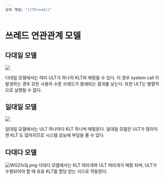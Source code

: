 ```yaml
---
상위 개념: "[[Thread]]"
---
```

# 쓰레드 연관관계 모델
## 다대일 모델

![](https://i.imgur.com/JofNQ63.png)

다대일 모델에서는 여러 ULT가 하나의 KLT와 매핑될 수 있다. 이 경우 system call 이 발생하는 경우 모든 사용자 수준 쓰레드가 봉쇄되는 결과를 낳는다. 또한 ULT는 병렬적으로 실행될 수 없다.
## 일대일 모델
![](https://i.imgur.com/KTvbfkM.png)

일대일 모델에서는 ULT 하나마다 KLT 하나씩 매핑된다. 일대일 모델은 ULT가 많아지면 KLT 도 많아지므로 시스템 성능에 부담을 줄 수 있다.

## 다대다 모델
![WG21xSj.png](https://i.imgur.com/WG21xSj.png)
다대다 모델에서는 KLT 여러개와 ULT 여러개가 매핑 되며, ULT가 수행되어야 할 때 유휴 KLT를 할당 받는 식으로 작동한다.
